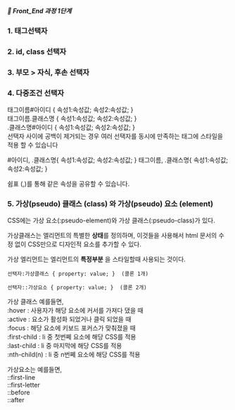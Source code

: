 ##### 🍑  Front_End 과정 1단계 


### 1. 태그선택자  



### 2. id, class 선택자 



### 3. 부모 >  자식, 후손 선택자



### 4. 다중조건 선택자


태그이름#아이디 { 속성1:속성값; 속성2:속성값; }   
태그이름.클래스명 { 속성1:속성값; 속성2:속성값; }  
.클래스명#아이디 { 속성1:속성값; 속성2:속성값; }  
선택자 사이에 공백이 제거되는 경우 여러 선택자를 동시에 만족하는 태그에 스타일을 적용 할 수 있습니다  

#아이디, .클래스명{ 속성1:속성값; 속성2:속성값; } 
태그이름, .클래스명{ 속성1:속성값; 속성2:속성값; } 

쉼표 (,)를 통해  같은 속성을 공유할 수 있습니다. 



### 5. 가상(pseudo) 클래스 (class) 와 가상(pseudo) 요소 (element)  
CSS에는 가상 요소(:pseudo-element)와 가상 클래스(:pseudo-class)가 있다. 

가상클래스는 엘리먼트의 특별한 **상태**를 정의하며, 이것들을 사용해서 html 문서의 수정 없이 CSS만으로 디자인적 요소를 추가할 수 있다. 

가상 엘리먼트는 엘리먼트의 **특정부분** 을 스타일할때 사용되는 것이다. 

``` 선택자:가상클래스 { property: value; }  (콜론 1개) ```

``` 선택자::가상요소 { property: value; }  (콜론 2개) ```

가상 클래스 예를들면,   
:hover : 사용자가 해당 요소에 커서를 가져다 댔을 때  
:active : 요소가 활성화 되었거나 클릭 되었을 때  
:focus : 해당 요소에 키보드 포커스가 맞춰졌을 때   
:first-child : li 중 첫번쩨 요소에 해당 CSS를 적용  
:last-child : li 중 마지막에 해당 CSS를 적용   
:nth-child(n) : li 중 n번쩨 요소에 해당 CSS를 적용   
 
가상요소는 예를들면,    
::first-line   
::first-letter   
::before   
::after   





